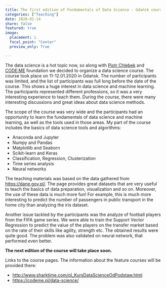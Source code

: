 ```yaml
---
title: The first edition of Fundamentals of Data Science - Gdańsk course
categories: ["Teaching"]
date: 2020-01-14
share: false
featured: true
image:
  placement: 1
  focal_point: "Center"
  preview_only: True

---
```


The data science is a hot topic now, so along with [Piotr Chlebek](http://sharktime.com/en_About.html) and [CODE:ME](https://codeme.pl/) foundation we decided to organize a data science course. The course took place on 11-12.01.2020 in Gdańsk. The number of participants was limited, and the list of participants was full long before the date of the course. This shows a huge interest in data science and machine learning. The participants represented different professions, so it was a very interesting experience to teach them. During the course, there were many interesting discussions and great ideas about data science methods.

The scope of the course was very wide and the participants had an opportunity to learn the fundamentals of data science and machine learning, as well as the tools used in those areas.
My part of the course includes the basics of data science tools and algorithms:
- Anaconda and Jupyter
- Numpy and Pandas
- Matplotlib and Seaborn
- Scikit-learn and Keras
- Classification, Regression, Clusterization
- Time series analysis
- Neural networks

The teaching materials was based on the data gathered from https://dane.gov.pl/. The page provides great datasets that are very useful to teach the basics of data preparation, visualization and so on. Moreover, the use of these data is much more fun! For example, this is much more interesting to predict the number of passengers in public transport in the home city than analyzing the iris dataset.

Another issue tackled by the participants was the analyze of football players from the FIFA game series. We were able to train the Support Vector Regression to predict the value of the players on the transfer market based on the rate of their skills like agility, strength etc. The obtained results were quite good. The problem was also validated on neural network, that performed even better.

**The next edition of the course will take place soon.**

Links to the course pages. The information about the feature courses will be provided there:
- http://www.sharktime.com/pl_KursDataScienceOdPodstaw.html
- https://codeme.pl/data-science/

